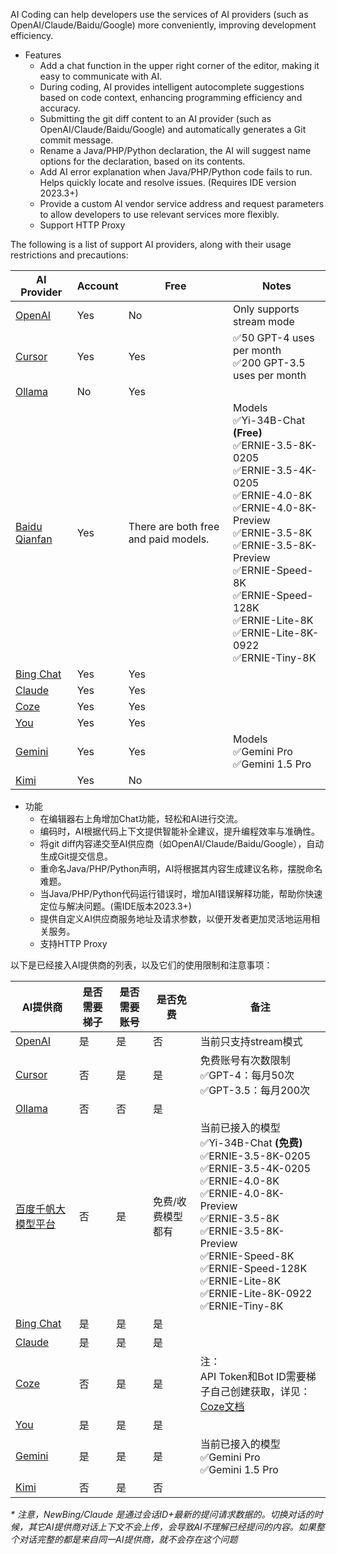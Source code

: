 AI Coding can help developers use the services of AI providers (such as OpenAI/Claude/Baidu/Google) more conveniently, improving development efficiency.

- Features
    - Add a chat function in the upper right corner of the editor, making it easy to communicate with AI.
    - During coding, AI provides intelligent autocomplete suggestions based on code context, enhancing programming efficiency and accuracy.
    - Submitting the git diff content to an AI provider (such as OpenAI/Claude/Baidu/Google) and automatically generates a Git commit message.
    - Rename a Java/PHP/Python declaration, the AI will suggest name options for the declaration, based on its contents.
    - Add AI error explanation when Java/PHP/Python code fails to run. Helps quickly locate and resolve issues. (Requires IDE version 2023.3+)
    - Provide a custom AI vendor service address and request parameters to allow developers to use relevant services more flexibly.
    - Support HTTP Proxy

The following is a list of support AI providers, along with their usage restrictions and precautions:

| AI Provider                                                     | Account | Free                                 | Notes                                                                                                                                                                                                                                                                            |
|-----------------------------------------------------------------|---------|--------------------------------------|----------------------------------------------------------------------------------------------------------------------------------------------------------------------------------------------------------------------------------------------------------------------------------|
| [OpenAI](https://chat.openai.com)                               | Yes     | No                                   | Only supports stream mode                                                                                                                                                                                                                                                        |
| [Cursor](https://cursor.sh)                                     | Yes     | Yes                                  | ✅50 GPT-4 uses per month<br/>✅200 GPT-3.5 uses per month                                                                                                                                                                                                                         |
| [Ollama](https://ollama.com)                                    | No      | Yes                                  |                                                                                                                                                                                                                                                                                  |
| [Baidu Qianfan](https://cloud.baidu.com/product/wenxinworkshop) | Yes     | There are both free and paid models. | Models<br/>✅Yi-34B-Chat **(Free)**<br/>✅ERNIE-3.5-8K-0205<br/>✅ERNIE-3.5-4K-0205<br/>✅ERNIE-4.0-8K<br/>✅ERNIE-4.0-8K-Preview<br/>✅ERNIE-3.5-8K<br/>✅ERNIE-3.5-8K-Preview<br/>✅ERNIE-Speed-8K<br/>✅ERNIE-Speed-128K<br/>✅ERNIE-Lite-8K<br/>✅ERNIE-Lite-8K-0922<br/>✅ERNIE-Tiny-8K |
| [Bing Chat](https://www.bing.com/new)                           | Yes     | Yes                                  |                                                                                                                                                                                                                                                                                  |
| [Claude](https://claude.ai)                                     | Yes     | Yes                                  |                                                                                                                                                                                                                                                                                  |
| [Coze](https://www.coze.com/)                                   | Yes     | Yes                                  |                                                                                                                                                                                                                                                                                  |
| [You](https://you.com/)                                         | Yes     | Yes                                  |                                                                                                                                                                                                                                                                                  |
| [Gemini](https://deepmind.google/technologies/gemini)           | Yes     | Yes                                  | Models<br/>✅Gemini Pro<br/>✅Gemini 1.5 Pro                                                                                                                                                                                                                                       |
| [Kimi](https://kimi.moonshot.cn/)                               | Yes     | No                                   |                                                                                                                                                                                                                                                                                  |
- 功能
  - 在编辑器右上角增加Chat功能，轻松和AI进行交流。
  - 编码时，AI根据代码上下文提供智能补全建议，提升编程效率与准确性。
  - 将git diff内容递交至AI供应商（如OpenAI/Claude/Baidu/Google），自动生成Git提交信息。
  - 重命名Java/PHP/Python声明，AI将根据其内容生成建议名称，摆脱命名难题。
  - 当Java/PHP/Python代码运行错误时，增加AI错误解释功能，帮助你快速定位与解决问题。(需IDE版本2023.3+)
  - 提供自定义AI供应商服务地址及请求参数，以便开发者更加灵活地运用相关服务。
  - 支持HTTP Proxy

以下是已经接入AI提供商的列表，以及它们的使用限制和注意事项：

| AI提供商                                                       | 是否需要梯子 | 是否需要账号 | 是否免费      | 备注                                                                                                                                                                                                                                                                               |
|-------------------------------------------------------------|--------|--------|-----------|----------------------------------------------------------------------------------------------------------------------------------------------------------------------------------------------------------------------------------------------------------------------------------|
| [OpenAI](https://chat.openai.com)                           | 是      | 是      | 否         | 当前只支持stream模式                                                                                                                                                                                                                                                                    |
| [Cursor](https://cursor.sh)                                 | 否      | 是      | 是         | 免费账号有次数限制<br/>✅GPT-4：每月50次<br/>✅GPT-3.5：每月200次                                                                                                                                                                                                                                   |
| [Ollama](https://ollama.com)                                | 否      | 否      | 是         |                                                                                                                                                                                                                                                                                  |
| [百度千帆大模型平台](https://cloud.baidu.com/product/wenxinworkshop) | 否      | 是      | 免费/收费模型都有 | 当前已接入的模型<br/>✅Yi-34B-Chat **(免费)**<br/>✅ERNIE-3.5-8K-0205<br/>✅ERNIE-3.5-4K-0205<br/>✅ERNIE-4.0-8K<br/>✅ERNIE-4.0-8K-Preview<br/>✅ERNIE-3.5-8K<br/>✅ERNIE-3.5-8K-Preview<br/>✅ERNIE-Speed-8K<br/>✅ERNIE-Speed-128K<br/>✅ERNIE-Lite-8K<br/>✅ERNIE-Lite-8K-0922<br/>✅ERNIE-Tiny-8K |
| [Bing Chat](https://www.bing.com/new)                       | 是      | 是      | 是         |                                                                                                                                                                                                                                                                                  |
| [Claude](https://claude.ai)                                 | 是      | 是      | 是         |                                                                                                                                                                                                                                                                                  |
| [Coze](https://www.coze.com/)                               | 否      | 是      | 是         | 注：<br/>API Token和Bot ID需要梯子自己创建获取，详见：[Coze文档](https://www.coze.com/open/docs/coze_api_overview)                                                                                                                                                                                  |
| [You](https://you.com/)                                     | 是      | 是      | 是         |                                                                                                                                                                                                                                                                                  |
| [Gemini](https://deepmind.google/technologies/gemini)       | 是      | 是      | 是         | 当前已接入的模型<br/>✅Gemini Pro<br/>✅Gemini 1.5 Pro                                                                                                                                                                                                                                     |
| [Kimi](https://kimi.moonshot.cn/)                           | 否      | 是      | 否         |                                                                                                                                                                                                                                                                                  |

_* 注意，NewBing/Claude 是通过会话ID+最新的提问请求数据的。切换对话的时候，其它AI提供商对话上下文不会上传，会导致AI不理解已经提问的内容。如果整个对话完整的都是来自同一AI提供商，就不会存在这个问题_
